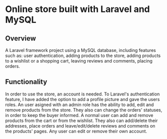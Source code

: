 # Online store built with Laravel and MySQL

## Overview

A Laravel framework project using a MySQL database, including features such as: user authentication, adding products to the store, adding products to a wishlist or a shopping cart, leaving reviews and comments, placing orders.

## Functionality

In order to use the store, an account is needed. To Laravel's authentication feature, I have added the option to add a profile picture and gave the users roles. An user asigned with an admin role has the ability to add, edit and remove products from the store. They also can change the orders' statuses, in order to keep the buyer informed. A normal user can add and remove products from the cart or from the wishlist. They also can add/delete their addresses, place orders and leave/edit/delete reviews and comments on the products' pages. Any user can edit or remove their own account.


